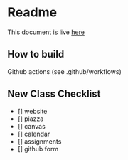# Readme 

This document is live [here](https://ucsd-cse230.github.io/wi25/)

## How to build

Github actions (see .github/workflows)

## New Class Checklist

- [] website
- [] piazza
- [] canvas
- [] calendar
- [] assignments
- [] github form
